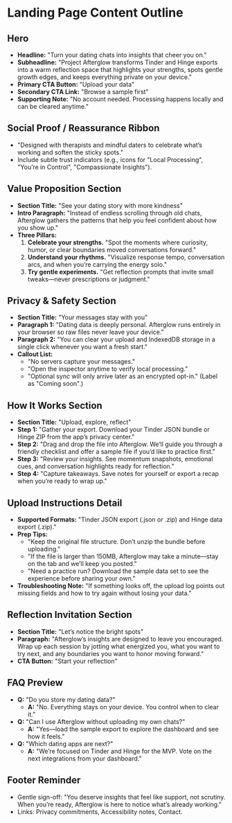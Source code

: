 # Landing Page Content Outline

## Hero
- **Headline:** "Turn your dating chats into insights that cheer you on."
- **Subheadline:** "Project Afterglow transforms Tinder and Hinge exports into a warm reflection space that highlights your strengths, spots gentle growth edges, and keeps everything private on your device."
- **Primary CTA Button:** "Upload your data"
- **Secondary CTA Link:** "Browse a sample first"
- **Supporting Note:** "No account needed. Processing happens locally and can be cleared anytime."

## Social Proof / Reassurance Ribbon
- "Designed with therapists and mindful daters to celebrate what’s working and soften the sticky spots."
- Include subtle trust indicators (e.g., icons for "Local Processing", "You’re in Control", "Compassionate Insights").

## Value Proposition Section
- **Section Title:** "See your dating story with more kindness"
- **Intro Paragraph:** "Instead of endless scrolling through old chats, Afterglow gathers the patterns that help you feel confident about how you show up."
- **Three Pillars:**
  1. **Celebrate your strengths.** "Spot the moments where curiosity, humor, or clear boundaries moved conversations forward."
  2. **Understand your rhythms.** "Visualize response tempo, conversation arcs, and when you’re carrying the energy solo."
  3. **Try gentle experiments.** "Get reflection prompts that invite small tweaks—never prescriptions or judgment."

## Privacy & Safety Section
- **Section Title:** "Your messages stay with you"
- **Paragraph 1:** "Dating data is deeply personal. Afterglow runs entirely in your browser so raw files never leave your device."
- **Paragraph 2:** "You can clear your upload and IndexedDB storage in a single click whenever you want a fresh start."
- **Callout List:**
  - "No servers capture your messages."
  - "Open the inspector anytime to verify local processing."
  - "Optional sync will only arrive later as an encrypted opt-in." (Label as "Coming soon".)

## How It Works Section
- **Section Title:** "Upload, explore, reflect"
- **Step 1:** "Gather your export. Download your Tinder JSON bundle or Hinge ZIP from the app’s privacy center."
- **Step 2:** "Drag and drop the file into Afterglow. We’ll guide you through a friendly checklist and offer a sample file if you’d like to practice first."
- **Step 3:** "Review your insights. See momentum snapshots, emotional cues, and conversation highlights ready for reflection."
- **Step 4:** "Capture takeaways. Save notes for yourself or export a recap when you’re ready to wrap up."

## Upload Instructions Detail
- **Supported Formats:** "Tinder JSON export (.json or .zip) and Hinge data export (.zip)."
- **Prep Tips:**
  - "Keep the original file structure. Don’t unzip the bundle before uploading."
  - "If the file is larger than 150MB, Afterglow may take a minute—stay on the tab and we’ll keep you posted."
  - "Need a practice run? Download the sample data set to see the experience before sharing your own."
- **Troubleshooting Note:** "If something looks off, the upload log points out missing fields and how to try again without losing your data."

## Reflection Invitation Section
- **Section Title:** "Let’s notice the bright spots"
- **Paragraph:** "Afterglow’s insights are designed to leave you encouraged. Wrap up each session by jotting what energized you, what you want to try next, and any boundaries you want to honor moving forward."
- **CTA Button:** "Start your reflection"

## FAQ Preview
- **Q:** "Do you store my dating data?"
  - **A:** "No. Everything stays on your device. You control when to clear it."
- **Q:** "Can I use Afterglow without uploading my own chats?"
  - **A:** "Yes—load the sample export to explore the dashboard and see how it feels."
- **Q:** "Which dating apps are next?"
  - **A:** "We’re focused on Tinder and Hinge for the MVP. Vote on the next integrations from your dashboard."

## Footer Reminder
- Gentle sign-off: "You deserve insights that feel like support, not scrutiny. When you’re ready, Afterglow is here to notice what’s already working."
- Links: Privacy commitments, Accessibility notes, Contact.
